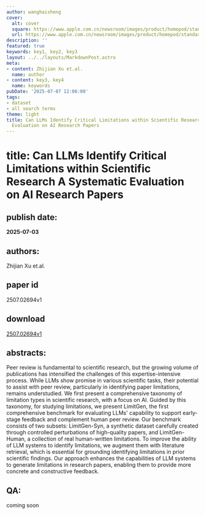 ```yaml
---
author: wanghaisheng
cover:
  alt: cover
  square: https://www.apple.com.cn/newsroom/images/product/homepod/standard/Apple-HomePod-hero-230118_big.jpg.large_2x.jpg
  url: https://www.apple.com.cn/newsroom/images/product/homepod/standard/Apple-HomePod-hero-230118_big.jpg.large_2x.jpg
description: ''
featured: true
keywords: key1, key2, key3
layout: ../../layouts/MarkdownPost.astro
meta:
- content: Zhijian Xu et.al.
  name: author
- content: key3, key4
  name: keywords
pubDate: '2025-07-07 12:06:08'
tags:
- dataset
- all search terms
theme: light
title: Can LLMs Identify Critical Limitations within Scientific Research A Systematic
  Evaluation on AI Research Papers
---
```


# title: Can LLMs Identify Critical Limitations within Scientific Research A Systematic Evaluation on AI Research Papers 
## publish date: 
**2025-07-03** 
## authors: 
  Zhijian Xu et.al. 
## paper id
2507.02694v1
## download
[2507.02694v1](http://arxiv.org/abs/2507.02694v1)
## abstracts:
Peer review is fundamental to scientific research, but the growing volume of publications has intensified the challenges of this expertise-intensive process. While LLMs show promise in various scientific tasks, their potential to assist with peer review, particularly in identifying paper limitations, remains understudied. We first present a comprehensive taxonomy of limitation types in scientific research, with a focus on AI. Guided by this taxonomy, for studying limitations, we present LimitGen, the first comprehensive benchmark for evaluating LLMs' capability to support early-stage feedback and complement human peer review. Our benchmark consists of two subsets: LimitGen-Syn, a synthetic dataset carefully created through controlled perturbations of high-quality papers, and LimitGen-Human, a collection of real human-written limitations. To improve the ability of LLM systems to identify limitations, we augment them with literature retrieval, which is essential for grounding identifying limitations in prior scientific findings. Our approach enhances the capabilities of LLM systems to generate limitations in research papers, enabling them to provide more concrete and constructive feedback.
## QA:
coming soon
